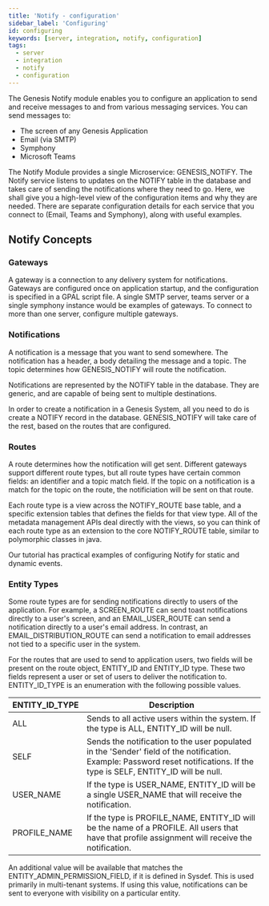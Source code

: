 ```yaml
---
title: 'Notify - configuration'
sidebar_label: 'Configuring'
id: configuring
keywords: [server, integration, notify, configuration]
tags:
  - server
  - integration
  - notify
  - configuration
---
```


The Genesis Notify module enables you to configure an application to send and receive messages to and from various messaging services.
You can send messages to:

* The screen of any Genesis Application
* Email (via SMTP)
* Symphony
* Microsoft Teams

The Notify Module provides a single Microservice: GENESIS_NOTIFY. The Notify service listens to updates on the NOTIFY table in the database and takes care of sending the notifications where they need to go.
Here, we shall give you a high-level view of the configuration items and why they are needed. 
There are separate configuration details for each service that you connect to (Email, Teams and Symphony), along with useful examples.

## Notify Concepts

### Gateways
A gateway is a connection to any delivery system for notifications. Gateways are configured once on application startup, and the configuration is specified in a GPAL script file.
A single SMTP server, teams server or a single symphony instance would be examples of gateways. To connect to more than one server, configure multiple gateways.

### Notifications
A notification is a message that you want to send somewhere. The notification has a header, a body detailing the message and a topic. The topic determines how GENESIS_NOTIFY will route the notification.

Notifications are represented by the NOTIFY table in the database. They are generic, and are capable of being sent to multiple destinations.

In order to create a notification in a Genesis System, all you need to do is create a NOTIFY record in the database. GENESIS_NOTIFY will take care of the rest, based on the routes that are configured.

### Routes
A route determines how the notification will get sent. Different gateways support different route types, but all route types have certain common fields: an identifier and a topic match field. 
If the topic on a notification is a match for the topic on the route, the notificiation will be sent on that route.

Each route type is a view across the NOTIFY_ROUTE base table, and a specific extension tables that defines the fields for that view type. 
All of the metadata management APIs deal directly with the views, so you can think of each route type as an extension to the core NOTIFY_ROUTE table, similar to polymorphic classes in java.

Our tutorial has practical examples of configuring Notify for static and dynamic events.

### Entity Types
Some route types are for sending notifications directly to users of the application. For example, a SCREEN_ROUTE can send toast notifications directly to a user's screen, and an EMAIL_USER_ROUTE can send a notification directly to a user's email address. In contrast, an EMAIL_DISTRIBUTION_ROUTE can send a notification to email addresses not tied to a specific user in the system.

For the routes that are used to send to application users, two fields will be present on the route object, ENTITY_ID and ENTITY_ID type. These two fields represent a user or set of users to deliver the notification to.
ENTITY_ID_TYPE is an enumeration with the following possible values.

| ENTITY_ID_TYPE | Description |
| --- | --- |
| ALL | Sends to all active users within the system. If the type is ALL, ENTITY_ID will be null. |
| SELF | Sends the notification to the user populated in the 'Sender' field of the notification. Example: Password reset notifications. If the type is SELF, ENTITY_ID will be null. |
| USER_NAME | If the type is USER_NAME, ENTITY_ID will be a single USER_NAME that will receive the notification.   |
| PROFILE_NAME | If the type is PROFILE_NAME, ENTITY_ID will be the name of a PROFILE. All users that have that profile assignment will receive the notification.  |

An additional value will be available that matches the ENTITY_ADMIN_PERMISSION_FIELD, if it is defined in Sysdef. This is used primarily in multi-tenant systems. If using this value, notifications can be sent to everyone with visibility on a particular entity.
<!-- TODO: link to dynamic-events -->
<!-- could be /getting-started/go-to-the-next-level/setting-genesis-evaluator-rules/#dynamic-rules-conditional-rules -->